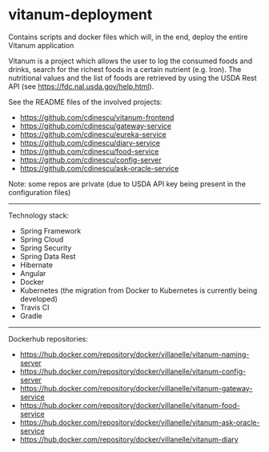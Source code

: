# vitanum-deployment
Contains scripts and docker files which will, in the end, deploy the entire Vitanum application

Vitanum is a project which allows the user to log the consumed foods and drinks, search for the richest foods in a certain nutrient (e.g. Iron).
The nutritional values and the list of foods are retrieved by using the USDA Rest API (see https://fdc.nal.usda.gov/help.html).

See the README files of the involved projects:

- https://github.com/cdinescu/vitanum-frontend
- https://github.com/cdinescu/gateway-service
- https://github.com/cdinescu/eureka-service
- https://github.com/cdinescu/diary-service
- https://github.com/cdinescu/food-service
- https://github.com/cdinescu/config-server
- https://github.com/cdinescu/ask-oracle-service

Note: some repos are private (due to USDA API key being present in the configuration files)

<hr>
Technology stack:

- Spring Framework
- Spring Cloud
- Spring Security
- Spring Data Rest
- Hibernate
- Angular
- Docker
- Kubernetes (the migration from Docker to Kubernetes is currently being developed)
- Travis CI
- Gradle

<hr>
Dockerhub repositories:

- https://hub.docker.com/repository/docker/villanelle/vitanum-naming-server
- https://hub.docker.com/repository/docker/villanelle/vitanum-config-server
- https://hub.docker.com/repository/docker/villanelle/vitanum-gateway-service
- https://hub.docker.com/repository/docker/villanelle/vitanum-food-service
- https://hub.docker.com/repository/docker/villanelle/vitanum-ask-oracle-service
- https://hub.docker.com/repository/docker/villanelle/vitanum-diary

